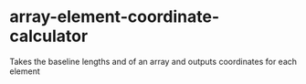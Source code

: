 # array-element-coordinate-calculator
Takes the baseline lengths and of an array and outputs coordinates for each element
